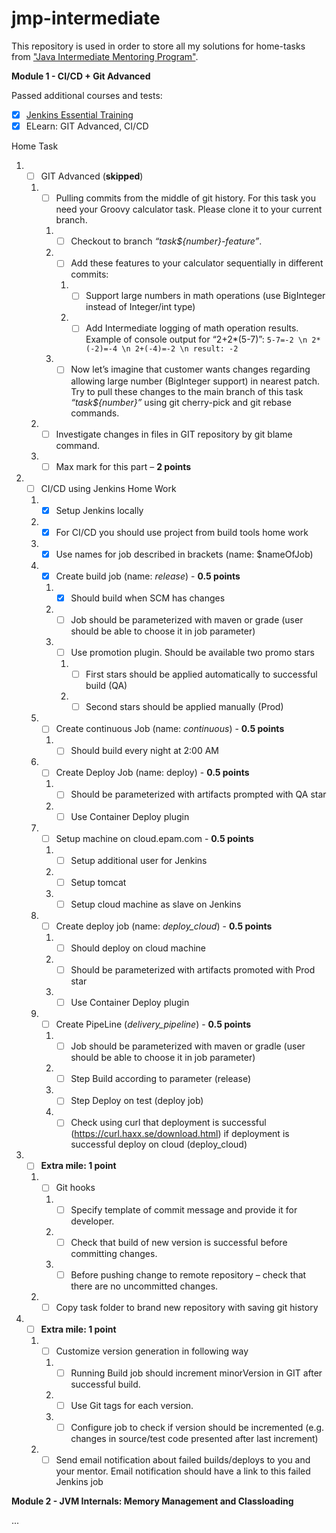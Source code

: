# jmp-intermediate

This repository is used in order to store all my solutions for home-tasks from ["Java Intermediate Mentoring Program"](https://learn.epam.com/detailsPage?id=74e030c1-e62d-4c0a-86f9-3b8e119a53c3).

**Module 1 - CI/CD + Git Advanced**

Passed additional courses and tests:

- [X] [Jenkins Essential Training](https://learn.epam.com/detailsPage?id=b22370a3-e602-48eb-b951-fc668b67f584)
- [X] ELearn: GIT Advanced, CI/CD

Home Task
 1. - [ ] GIT Advanced (**skipped**)
    1. - [ ]  Pulling commits from the middle of git history. For this task you need your Groovy calculator task. Please clone it to your current branch.
       1. - [ ] Checkout to branch *“task${number}-feature”*.
       1. - [ ] Add these features to your calculator sequentially in different commits:
          1. - [ ] Support large numbers in math operations (use BigInteger instead of Integer/int type)
          1. - [ ] Add Intermediate logging of math operation results. Example of console output for “2+2*(5-7)”: `5-7=-2 \n 2*(-2)=-4 \n 2+(-4)=-2 \n result: -2 `
       1. - [ ] Now let’s imagine that customer wants changes regarding allowing large number (BigInteger support) in nearest patch. Try to pull these changes to the main branch of this task *“task${number}”* using git cherry-pick and git rebase commands.
    1. - [ ] Investigate changes in files in GIT repository by git blame command.
    1. - [ ] Max mark for this part – **2 points**
 2. - [ ] CI/CD using Jenkins Home Work
    1. - [X] Setup Jenkins locally
    1. - [X] For CI/CD you should use project from build tools home work
    1. - [X] Use names for job described in brackets (name: $nameOfJob)
    1. - [X] Create build job (name: *release*) - **0.5 points**
       1. - [X] Should build when SCM has changes
       1. - [ ] Job should be parameterized with maven or grade (user should be able to choose it in job parameter)
       1. - [ ] Use promotion plugin. Should be available two promo stars
          1. - [ ] First stars should be applied automatically to successful build (QA)
          1. - [ ] Second stars should be applied manually (Prod)
    1. - [ ] Create continuous Job (name: *continuous*) - **0.5 points**
       1. - [ ] Should build every night at 2:00 AM
    1. - [ ] Create Deploy Job (name: deploy) - **0.5 points**
       1. - [ ] Should be parameterized with artifacts prompted with QA star
       1. - [ ] Use Container Deploy plugin
    1. - [ ] Setup machine on cloud.epam.com - **0.5 points**
       1. - [ ] Setup additional user for Jenkins
       1. - [ ] Setup tomcat
       1. - [ ] Setup cloud machine as slave on Jenkins
    1. - [ ] Create deploy job (name: *deploy_cloud*) - **0.5 points**
       1. - [ ] Should deploy on cloud machine
       1. - [ ] Should be parameterized with artifacts promoted with Prod star
       1. - [ ] Use Container Deploy plugin
    1. - [ ] Create PipeLine (*delivery_pipeline*) - **0.5 points**
       1. - [ ] Job should be parameterized with maven or gradle (user should be able to choose it in job parameter)
       1. - [ ] Step Build according to parameter (release)
       1. - [ ] Step Deploy on test (deploy job)
       1. - [ ] Check using curl that deployment is successful (https://curl.haxx.se/download.html) if deployment is successful deploy on cloud (deploy_cloud)
 3. - [ ] **Extra mile: 1 point**
    1. - [ ] Git hooks
       1. - [ ] Specify template of commit message and provide it for developer.
       1. - [ ] Check that build of new version is successful before committing changes.
       1. - [ ] Before pushing change to remote repository – check that there are no uncommitted changes.
    1. - [ ] Copy task folder to brand new repository with saving git history
 4. - [ ] **Extra mile: 1 point**
    1. - [ ] Customize version generation in following way
       1. - [ ] Running Build job should increment minorVersion in GIT after successful build.
       1. - [ ] Use Git tags for each version.
       1. - [ ] Configure job to check if version should be incremented (e.g. changes in source/test code presented after last increment)
    1. - [ ] Send email notification about failed builds/deploys to you and your mentor. Email notification should have a link to this failed Jenkins job

**Module 2 - JVM Internals: Memory Management and Classloading**

...
